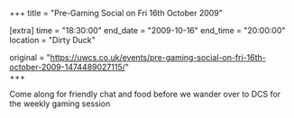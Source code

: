 +++
title = "Pre-Gaming Social on Fri 16th October 2009"

[extra]
time = "18:30:00"
end_date = "2009-10-16"
end_time = "20:00:00"
location = "Dirty Duck"

original = "https://uwcs.co.uk/events/pre-gaming-social-on-fri-16th-october-2009-1474489027115/"    
+++

Come along for friendly chat and food before we wander over to DCS for the weekly gaming session

